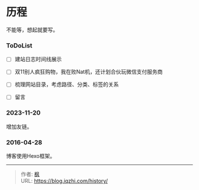 # 历程


不能等，想起就要写。

### ToDoList

- [ ] 建站日志时间线展示
- [ ] 双11别人疯狂购物，我在败Nat机，还计划合伙玩微信支付服务商
- [ ] 梳理网站目录，考虑路径、分类、标签的关系
- [ ] 留言


### 2023-11-20

增加友链。

### 2016-04-28

博客使用Hexo框架。


---

> 作者: [枫](https://github.com/qiuzhi)  
> URL: https://blog.iqzhi.com/history/  

